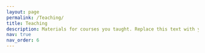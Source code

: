 ```yaml
---
layout: page
permalink: /Teaching/
title: Teaching
description: Materials for courses you taught. Replace this text with your description.
nav: true
nav_order: 6
---
```



